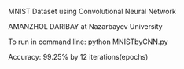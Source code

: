 MNIST Dataset using Convolutional Neural Network

AMANZHOL DARIBAY at Nazarbayev University

To run in command line: python MNISTbyCNN.py

Accuracy: 99.25% by 12 iterations(epochs)
